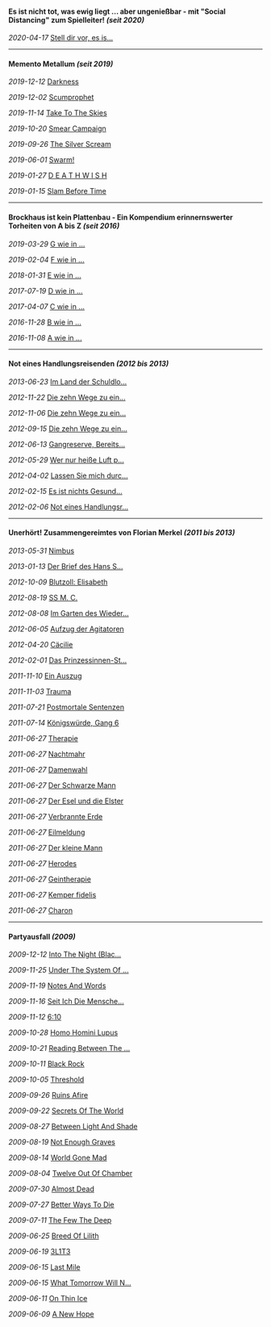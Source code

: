 #### Es ist nicht tot, was ewig liegt ... aber ungenießbar - mit "Social Distancing" zum Spielleiter! _(seit 2020)_

_2020-04-17_ [Stell dir vor, es is...](cc-sdv.md)

<hr>

#### Memento Metallum _(seit 2019)_

_2019-12-12_ [Darkness](mm-dns.md)

_2019-12-02_ [Scumprophet](mm-spt.md)

_2019-11-14_ [Take To The Skies](mm-tts.md)

_2019-10-20_ [Smear Campaign](mm-scn.md)

_2019-09-26_ [The Silver Scream](mm-ssm.md)

_2019-06-01_ [Swarm!](mm-swm.md)

_2019-01-27_ [D E A T H W I S H](mm-dwh.md)

_2019-01-15_ [Slam Before Time](mm-sbt.md)

<hr>

#### Brockhaus ist kein Plattenbau - Ein Kompendium erinnernswerter Torheiten von A bis Z _(seit 2016)_

_2019-03-29_ [G wie in ...](bp-gwi.md)

_2019-02-04_ [F wie in ...](bp-fwi.md)

_2018-01-31_ [E wie in ...](bp-ewi.md)

_2017-07-19_ [D wie in ...](bp-dwi.md)

_2017-04-07_ [C wie in ...](bp-cwi.md)

_2016-11-28_ [B wie in ...](bp-bwi.md)

_2016-11-08_ [A wie in ...](bp-awi.md)

<hr>

#### Not eines Handlungsreisenden _(2012 bis 2013)_

_2013-06-23_ [Im Land der Schuldlo...](nh-lds.md)

_2012-11-22_ [Die zehn Wege zu ein...](nh-zwd.md)

_2012-11-06_ [Die zehn Wege zu ein...](nh-zwz.md)

_2012-09-15_ [Die zehn Wege zu ein...](nh-zwe.md)

_2012-06-13_ [Gangreserve, Bereits...](nh-gbn.md)

_2012-05-29_ [Wer nur heiße Luft p...](nh-hlw.md)

_2012-04-02_ [Lassen Sie mich durc...](nh-lmf.md)

_2012-02-15_ [Es ist nichts Gesund...](nh-ngb.md)

_2012-02-06_ [Not eines Handlungsr...](nh-neh.md)

<hr>

#### Unerhört! Zusammengereimtes von Florian Merkel _(2011 bis 2013)_

_2013-05-31_ [Nimbus](uz-nis.md)

_2013-01-13_ [Der Brief des Hans S...](uz-bhs.md)

_2012-10-09_ [Blutzoll: Elisabeth](uz-beh.md)

_2012-08-19_ [SS M. C.](uz-smc.md)

_2012-08-08_ [Im Garten des Wieder...](uz-gdw.md)

_2012-06-05_ [Aufzug der Agitatoren](uz-ada.md)

_2012-04-20_ [Cäcilie](uz-cae.md)

_2012-02-01_ [Das Prinzessinnen-St...](uz-dps.md)

_2011-11-10_ [Ein Auszug](uz-eag.md)

_2011-11-03_ [Trauma](uz-tra.md)

_2011-07-21_ [Postmortale Sentenzen](uz-psn.md)

_2011-07-14_ [Königswürde, Gang 6](uz-kg6.md)

_2011-06-27_ [Therapie](uz-the.md)

_2011-06-27_ [Nachtmahr](uz-nar.md)

_2011-06-27_ [Damenwahl](uz-dal.md)

_2011-06-27_ [Der Schwarze Mann](uz-dsm.md)

_2011-06-27_ [Der Esel und die Elster](uz-eue.md)

_2011-06-27_ [Verbrannte Erde](uz-vee.md)

_2011-06-27_ [Eilmeldung](uz-eig.md)

_2011-06-27_ [Der kleine Mann](uz-dkm.md)

_2011-06-27_ [Herodes](uz-hes.md)

_2011-06-27_ [Geintherapie](uz-gee)

_2011-06-27_ [Kemper fidelis](uz-kfs.md)

_2011-06-27_ [Charon](uz-chn.md)

<hr>

#### Partyausfall _(2009)_

_2009-12-12_ [Into The Night (Blac...](pa-itn.md)

_2009-11-25_ [Under The System Of ...](pa-usm.md)

_2009-11-19_ [Notes And Words](pa-naw.md)

_2009-11-16_ [Seit Ich Die Mensche...](pa-smk.md)

_2009-11-12_ [6:10](pa-610.md)

_2009-10-28_ [Homo Homini Lupus](pa-hhl.md)

_2009-10-21_ [Reading Between The ...](pa-rbf.md)

_2009-10-11_ [Black Rock](pa-brk.md)

_2009-10-05_ [Threshold](pa-thd.md)

_2009-09-26_ [Ruins Afire](pa-rae.md)

_2009-09-22_ [Secrets Of The World](pa-sow.md)

_2009-08-27_ [Between Light And Shade](pa-bls.md)

_2009-08-19_ [Not Enough Graves](pa-neg.md)

_2009-08-14_ [World Gone Mad](pa-wgm.md)

_2009-08-04_ [Twelve Out Of Chamber](pa-toc.md)

_2009-07-30_ [Almost Dead](pa-add.md)

_2009-07-27_ [Better Ways To Die](pa-bwd.md)

_2009-07-11_ [The Few The Deep](pa-ftd.md)

_2009-06-25_ [Breed Of Lilith](pa-bol.md)

_2009-06-19_ [3L1T3](pa-3l3.md)

_2009-06-15_ [Last Mile](pa-lme.md)

_2009-06-15_ [What Tomorrow Will N...](pa-wtb.md)

_2009-06-11_ [On Thin Ice](pa-oti.md)

_2009-06-09_ [A New Hope](pa-anh.md)
